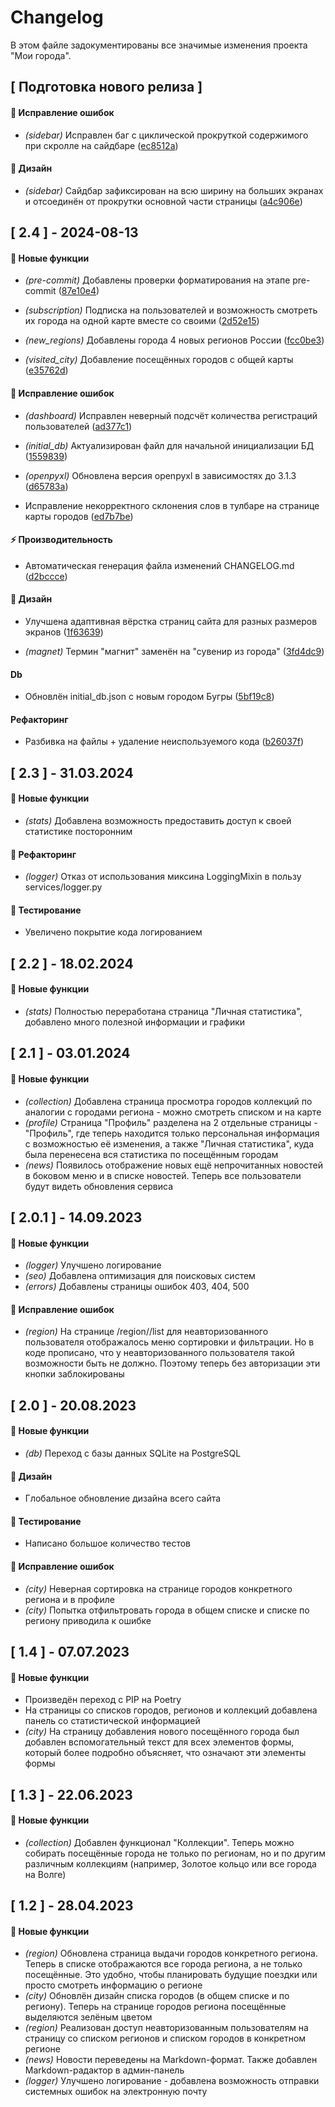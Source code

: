 # Changelog

В этом файле задокументированы все значимые изменения проекта "Мои города".

## [ Подготовка нового релиза ]

#### 🐛 Исправление ошибок

- *(sidebar)* Исправлен баг с циклической прокруткой содержимого при скролле на сайдбаре ([ec8512a](https://github.com/Shecspi/MoiGoroda/commit/ec8512a5d279840a62d42c8dd1b9db7dc372677e))


#### 🎨 Дизайн

- *(sidebar)* Сайдбар зафиксирован на всю ширину на больших экранах и отсоединён от прокрутки основной части страницы ([a4c906e](https://github.com/Shecspi/MoiGoroda/commit/a4c906e5d36a4a9706163d4f8ad292b2b69cfb53))


## [ 2.4 ] - 2024-08-13

#### 🚀 Новые функции

- *(pre-commit)* Добавлены проверки форматирования на этапе pre-commit ([87e10e4](https://github.com/Shecspi/MoiGoroda/commit/87e10e452b30f6f40ad7a61f3b2dfe767a99ed81))

- *(subscription)* Подписка на пользователей и возможность смотреть их города на одной карте вместе со своими ([2d52e15](https://github.com/Shecspi/MoiGoroda/commit/2d52e15e56f22aa846555b40773a5b361825a930))

- *(new_regions)* Добавлены города 4 новых регионов России ([fcc0be3](https://github.com/Shecspi/MoiGoroda/commit/fcc0be38f7b73d4561c6289ffa4b4c298abd276c))

- *(visited_city)* Добавление посещённых городов с общей карты ([e35762d](https://github.com/Shecspi/MoiGoroda/commit/e35762d26fb07d1067dd7aec88408d2341d6fb98))


#### 🐛 Исправление ошибок

- *(dashboard)* Исправлен неверный подсчёт количества регистраций пользователей ([ad377c1](https://github.com/Shecspi/MoiGoroda/commit/ad377c1275405a68548e99cd6dd53f5710647946))

- *(initial_db)* Актуализирован файл для начальной инициализации БД ([1559839](https://github.com/Shecspi/MoiGoroda/commit/15598393a6f9ce8ea9151229eaed650dce637fa0))

- *(openpyxl)* Обновлена версия openpyxl в зависимостях до 3.1.3 ([d65783a](https://github.com/Shecspi/MoiGoroda/commit/d65783ac8e28457ef27132a6667365580b5947f0))

- Исправление некорректного склонения слов в тулбаре на странице карты городов ([ed7b7be](https://github.com/Shecspi/MoiGoroda/commit/ed7b7be635e654080c77def9e1b03466ac0a764a))


#### ⚡ Производительность

- Автоматическая генерация файла изменений CHANGELOG.md ([d2bccce](https://github.com/Shecspi/MoiGoroda/commit/d2bccce2b79803e858cbb3add62e5cfeae92f296))


#### 🎨 Дизайн

- Улучшена адаптивная вёрстка страниц сайта для разных размеров экранов ([1f63639](https://github.com/Shecspi/MoiGoroda/commit/1f636395458ca806821eb5abde59433d3ec52f74))

- *(magnet)* Термин "магнит" заменён на "сувенир из города" ([3fd4dc9](https://github.com/Shecspi/MoiGoroda/commit/3fd4dc916bfe15e018240e45fe2170c0d7915915))


#### Db

- Обновлён initial_db.json с новым городом Бугры ([5bf19c8](https://github.com/Shecspi/MoiGoroda/commit/5bf19c8058818f07d779be65c743531491dc5df5))


#### Рефакторинг

- Разбивка на файлы + удаление неиспользуемого кода ([b26037f](https://github.com/Shecspi/MoiGoroda/commit/b26037ff6f406130bc3025408b8e82569a607c59))


## [ 2.3 ] - 31.03.2024

#### 🚀 Новые функции
- *(stats)* Добавлена возможность предоставить доступ к своей статистике посторонним
#### 🚜 Рефакторинг
- *(logger)* Отказ от использования миксина LoggingMixin в пользу services/logger.py
#### 🧪 Тестирование
- Увеличено покрытие кода логированием

## [ 2.2 ] - 18.02.2024

#### 🚀 Новые функции
- *(stats)* Полностью переработана страница "Личная статистика", добавлено много полезной информации и графики

## [ 2.1 ] - 03.01.2024

#### 🚀 Новые функции
- *(collection)* Добавлена страница просмотра городов коллекций по аналогии с городами региона - можно смотреть списком и на карте
- *(profile)* Страница "Профиль" разделена на 2 отдельные страницы - "Профиль", где теперь находится только персональная информация
с возможностью её изменения, а также "Личная статистика", куда была перенесена вся статистика по посещённым городам
- *(news)* Появилось отображение новых ещё непрочитанных новостей в боковом меню и в списке новостей. Теперь все пользователи будут видеть обновления сервиса

## [ 2.0.1 ] - 14.09.2023

#### 🚀 Новые функции
- *(logger)* Улучшено логирование
- *(seo)* Добавлена оптимизация для поисковых систем
- *(errors)* Добавлены страницы ошибок 403, 404, 500
#### 🐛 Исправление ошибок
- *(region)* На странице /region/<pk>/list для неавторизованного пользователя отображалось меню сортировки и фильтрации. Но в коде прописано, что у неавторизованного пользователя такой возможности быть не должно. Поэтому теперь без авторизации эти кнопки заблокированы

## [ 2.0 ] - 20.08.2023

#### 🚀 Новые функции
- *(db)* Переход с базы данных SQLite на PostgreSQL
#### 🎨 Дизайн
- Глобальное обновление дизайна всего сайта
#### 🧪 Тестирование
- Написано большое количество тестов
#### 🐛 Исправление ошибок
- *(city)* Неверная сортировка на странице городов конкретного региона и в профиле
- *(city)* Попытка отфильтровать города в общем списке и списке по региону приводила к ошибке

## [ 1.4 ] - 07.07.2023

#### 🚀 Новые функции
- Произведён переход с PIP на Poetry
- На страницы со списков городов, регионов и коллекций добавлена панель со статистической информацией
- *(city)* На страницу добавления нового посещённого города был добавлен вспомогательный текст для всех элементов формы, который более подробно объясняет, что означают эти элементы формы

## [ 1.3 ] - 22.06.2023

#### 🚀 Новые функции
- *(collection)* Добавлен функционал "Коллекции". Теперь можно собирать посещённые города не только по регионам, но и по другим различным коллекциям (например, Золотое кольцо или все города на Волге)

## [ 1.2 ] - 28.04.2023

#### 🚀 Новые функции
- *(region)* Обновлена страница выдачи городов конкретного региона. Теперь в списке отображаются все города региона, а не только посещённые. Это удобно, чтобы планировать будущие поездки или просто смотреть информацию о регионе
- *(city)* Обновлён дизайн списка городов (в общем списке и по региону). Теперь на странице городов региона посещённые выделяются зелёным цветом
- *(region)* Реализован доступ неавторизованным пользователям на страницу со списком регионов и списком городов в конкретном регионе
- *(news)* Новости переведены на Markdown-формат. Также добавлен Markdown-радактор в админ-панель
- *(logger)* Улучшено логирование - добавлена возможность отправки системных ошибок на электронную почту
